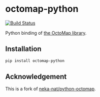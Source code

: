 # octomap-python

[![Build Status](https://travis-ci.com/wkentaro/octomap-python.svg?branch=master)](https://travis-ci.com/wkentaro/octomap-python)


Python binding of [the OctoMap library](https://github.com/OctoMap/octomap).


## Installation

```bash
pip install octomap-python
```


## Acknowledgement

This is a fork of [neka-nat/python-octomap](https://github.com/neka-nat/python-octomap).
